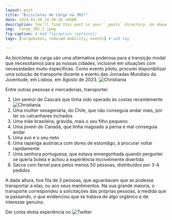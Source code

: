 ```yaml
---
layout: post
title: "Bicicletas de Carga na JMJ!"
date: 2024-01-30 14:30:20 +0300
description: You’ll find this post in your `_posts` directory. Go ahead and edit it and re-build the site to see your changes. # Add post description (optional)
img:  Cargo_JMJ_2.jpeg
fig-caption: # Add figcaption (optional)
tags: [cargobikes, reduced mobility, events] # add tag

---
```


As bicicletas de carga são uma alternativa poderosa para a transição modal que necessitamos para as nossas cidades, inclusivé em situações com necessidades muito específicas. Como evento piloto, procurei disponibilizar uma solução de transporte durante o evento das Jornadas Mundiais da Juventude, em Lisboa, em Agosto de 2023.
![Christiania]({{site.baseurl}}/assets/img/Cargo_JMJ_1.jpeg)

Entre outras pessoas e mercadorias, transportei:

1) Um senhor de Cascais que tinha sido operado às costas recentemente
![Christiania]({{site.baseurl}}/assets/img/Cargo_JMJ_12jpeg)
2) Uma mulher sexagenária, do Chile, que não conseguia andar mais, por ter os calcanhares inchados 
3) Uma mãe brasileira, grávida, mais o seu filho pequeno 
4) Uma jovem do Canadá, que tinha magoado a perna e mal conseguia andar 
5) Uma avó e o seu neto
6) Uma rapariga austríaca com dores de estomâgo, a procurar voltar rapidamente 
7) Uma senhora portuguesa, que estava envergonhada quando perguntei se queria boleia e achou a experiência incrivelmente divertida
8) Sacos com farnel para pelos menos 50 pessoas, distribuídos por 3-4 pedidos

A dada altura, tive fila de 3 pessoas, que aguardavam que as pudesse transportar a elas, ou aos seus mantimentos. Na sua grande maioria, o transporte correspondeu a solicitações das próprias pessoas, à medida que ia passando, o que evidenciou que se tratava de algo orgânico e de interesse genuíno.

Dei conta desta experiência no ![Twitter](https://twitter.com/luisjfvieira/status/1688146191718981632?ref_src=twsrc%5Etfw)
